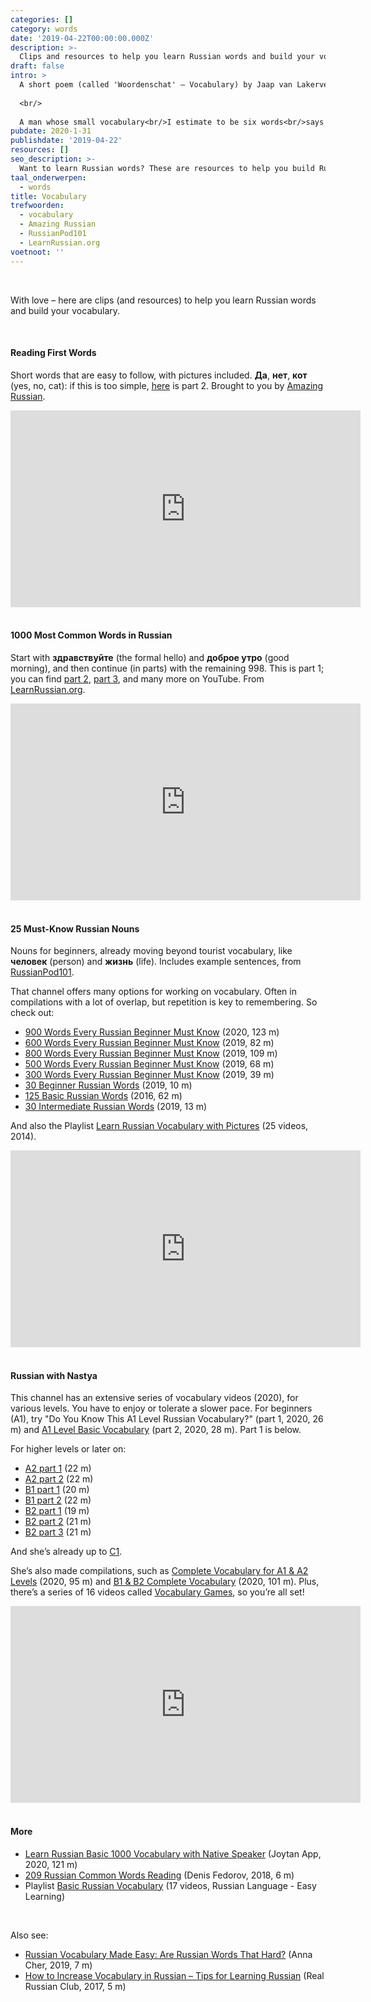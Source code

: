 ```yaml
---
categories: []
category: words
date: '2019-04-22T00:00:00.000Z'
description: >-
  Clips and resources to help you learn Russian words and build your vocabulary.
draft: false
intro: >
  A short poem (called 'Woordenschat' – Vocabulary) by Jaap van Lakerveld goes like this:
  
  <br/>
  
  A man whose small vocabulary<br/>I estimate to be six words<br/>says to the woman who loves him<br/>when she asks how he feels about her<br/>'I don't have the words, my dear'
pubdate: 2020-1-31
publishdate: '2019-04-22'
resources: []
seo_description: >-
  Want to learn Russian words? These are resources to help you build Russian vocabulary (for beginners).
taal_onderwerpen:
  - words
title: Vocabulary
trefwoorden:
  - vocabulary
  - Amazing Russian
  - RussianPod101
  - LearnRussian.org
voetnoot: ''
---
```


<br/>

With love – here are clips (and resources) to help you learn Russian words and build your vocabulary.

<br/>

#### Reading First Words

Short words that are easy to follow, with pictures included. **Да**, **нет**, **кот** (yes, no, cat): if this is too simple, [here](https://www.youtube.com/watch?v=sdVwklJ3rOA) is part 2. Brought to you by [Amazing Russian](https://www.amazingrussian.com/).

<iframe width="560" height="315"
src="https://www.youtube.com/embed/5_4nMpSdY_k"
frameborder="0" allow="accelerometer; autoplay; encrypted-media;
gyroscope; picture-in-picture" allowfullscreen></iframe>

<br/>
<br/>

#### 1000 Most Common Words in Russian

Start with **здравствуйте** (the formal hello) and **доброе утро** (good morning), and then continue (in parts) with the remaining 998. This is part 1; you can find [part 2](https://www.youtube.com/watch?v=XIIk3gMq0KU), [part 3](https://www.youtube.com/watch?v=XjJo6-DaBbw), and many more on YouTube. From [LearnRussian.org](http://www.learnrussian.org).

<iframe width="560" height="315"
src="https://www.youtube.com/embed/ROMiBKXUUIk"
frameborder="0" allow="accelerometer; autoplay; encrypted-media;
gyroscope; picture-in-picture" allowfullscreen></iframe>

<br/>
<br/>

#### 25 Must-Know Russian Nouns

Nouns for beginners, already moving beyond tourist vocabulary, like **человек** (person) and **жизнь** (life). Includes example sentences, from [RussianPod101](https://www.russianpod101.com/).

That channel offers many options for working on vocabulary. Often in compilations with a lot of overlap, but repetition is key to remembering. So check out:

- [900 Words Every Russian Beginner Must Know](https://youtu.be/ibKqkxGqGu4) (2020, 123 m)
- [600 Words Every Russian Beginner Must Know](https://youtu.be/BowPY37TRxM) (2019, 82 m)
- [800 Words Every Russian Beginner Must Know](https://youtu.be/ZFqh8dkfjmw) (2019, 109 m)
- [500 Words Every Russian Beginner Must Know](https://youtu.be/utaTITSl2RQ) (2019, 68 m)
- [300 Words Every Russian Beginner Must Know](https://youtu.be/I5lVokCrqds) (2019, 39 m)
- [30 Beginner Russian Words](https://youtu.be/NOVoz4qxOME) (2019, 10 m)
- [125 Basic Russian Words](https://youtu.be/qWRhgqekGG4) (2016, 62 m)
- [30 Intermediate Russian Words](https://youtu.be/kGjx_Dfhkd4) (2019, 13 m)

And also the Playlist [Learn Russian Vocabulary with Pictures](https://www.youtube.com/playlist?list=PLD9C088DEDD22F0DD) (25 videos, 2014).

<iframe width="560"
height="315"
src="https://www.youtube.com/embed/eScuPQSLO1g"
frameborder="0" allow="accelerometer; autoplay; encrypted-media;
gyroscope; picture-in-picture" allowfullscreen></iframe>

<br/>
<br/>

#### Russian with Nastya

This channel has an extensive series of vocabulary videos (2020), for various levels. You have to enjoy or tolerate a slower pace. For beginners (A1), try "Do You Know This A1 Level Russian Vocabulary?" (part 1, 2020, 26 m) and [A1 Level Basic Vocabulary](https://youtu.be/fCt2-zqYKxA) (part 2, 2020, 28 m). Part 1 is below.

For higher levels or later on:

- [A2 part 1](https://youtu.be/59YatLltKbI) (22 m)
- [A2 part 2](https://youtu.be/ngYd2pFimlw) (22 m)
- [B1 part 1](https://youtu.be/0qSSyPZ1-qM) (20 m)
- [B1 part 2](https://youtu.be/-DImjQy5g9g) (22 m)
- [B2 part 1](https://youtu.be/DbeR5XXKOD0) (19 m)
- [B2 part 2](https://youtu.be/1te__SSLKGY) (21 m)
- [B2 part 3](https://youtu.be/PZitH8ZDEAw) (21 m)

And she’s already up to [C1](https://youtu.be/U2MLUDysC60).

She’s also made compilations, such as [Complete Vocabulary for A1 & A2 Levels](https://youtu.be/6_9yC1dJueE) (2020, 95 m) and [B1 & B2 Complete Vocabulary](https://youtu.be/vXXExKpZwEI) (2020, 101 m). Plus, there’s a series of 16 videos called [Vocabulary Games](https://www.youtube.com/playlist?list=PLb5nZiuzvKAGLp5NfEGc4dfr92TFesXN5), so you’re all set!

<iframe width="560" height="315" src="https://www.youtube.com/embed/iu34lpLEWCo" frameborder="0" allow="accelerometer; autoplay; encrypted-media; gyroscope; picture-in-picture" allowfullscreen></iframe>

<br/>
<br/>

#### More

- [Learn Russian Basic 1000 Vocabulary with Native Speaker](https://youtu.be/n2jKrXlm5us) (Joytan App, 2020, 121 m)
- [209 Russian Common Words Reading](https://youtu.be/L8rxg7a-gQc) (Denis Fedorov, 2018, 6 m)
- Playlist [Basic Russian Vocabulary](https://www.youtube.com/playlist?list=PLeIzf7Lndpb6yX6QwsDelSBHAdm3g_E2v) (17 videos, Russian Language - Easy Learning)
<br/>

Also see:

- [Russian Vocabulary Made Easy: Are Russian Words That Hard?](https://youtu.be/qcKBGTcTDGM) (Anna Cher, 2019, 7 m)
- [How to Increase Vocabulary in Russian – Tips for Learning Russian](https://youtu.be/WjMtlsmjbsI) (Real Russian Club, 2017, 5 m)
